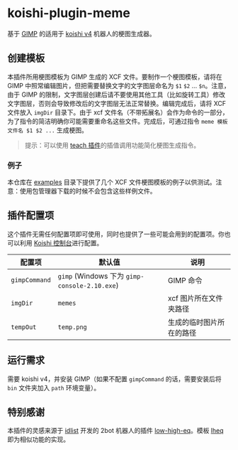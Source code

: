 # koishi-plugin-meme

基于 [GIMP](https://www.gimp.org/) 的适用于 [koishi v4](https://koishi.js.org/) 机器人的梗图生成器。

## 创建模板
本插件所用梗图模板为 GIMP 生成的 XCF 文件。要制作一个梗图模板，请将在 GIMP 中照常编辑图片，但把需要替换文字的文字图层命名为 `$1` `$2` ... `$n`。注意，由于 GIMP 的限制，文字图层创建后请不要使用其他工具（比如旋转工具）修改文字图层，否则会导致修改后的文字图层无法正常替换。编辑完成后，请将 XCF 文件放入 `imgDir` 目录下。由于 xcf 文件名（不带拓展名）会作为命令的一部分，为了指令的简洁明确你可能需要重命名这些文件。完成后，可通过指令 `meme 模板文件名 $1 $2 ...` 生成梗图。

> 提示：可以使用 [teach 插件](https://koishi.js.org/plugins/teach)的插值调用功能简化梗图生成指令。

### 例子
本仓库在 [examples](./examples/) 目录下提供了几个 XCF 文件梗图模板的例子以供测试。注意：使用包管理器下载的时候不会包含这些样例文件。

## 插件配置项
这个插件无需任何配置项即可使用，同时也提供了一些可能会用到的配置项。你也可以利用 [Koishi 控制台](https://koishi.js.org/guide/console/)进行配置。

| 配置项 | 默认值 | 说明 |
| - | - | - |
| `gimpCommand` | `gimp` (Windows 下为 `gimp-console-2.10.exe`) | GIMP 命令 |
| `imgDir` | `memes` | xcf 图片所在文件夹路径 |
| `tempOut` | `temp.png` | 生成的临时图片所在的路径 |
 
## 运行需求
需要 koishi v4，并安装 GIMP（如果不配置 `gimpCommand` 的话，需要安装后将 `bin` 文件夹加入 `path` 环境变量）。

## 特别感谢
本插件的灵感来源于 [idlist](https://github.com/idlist) 开发的 2bot 机器人的插件 [low-high-eq](https://github.com/idlist/2bot-v3/blob/main/plugins/common/low-high-eq.js)。模板 [lheq](./examples/lheq.xcf) 即为相似功能的实现。
